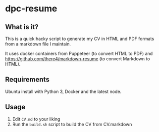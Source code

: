# dpc-resume

## What is it?

This is a quick hacky script to generate my CV in HTML and PDF formats from a markdown file I maintain.

It uses docker containers from Puppeteer (to convert HTML to PDF) and https://github.com/there4/markdown-resume (to convert Markdown to HTML).

## Requirements

Ubuntu install with Python 3, Docker and the latest node.

## Usage

1. Edit `CV.md` to your liking
2. Run the `build.sh` script to build the CV from CV.markdown


